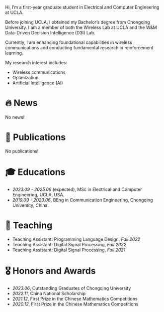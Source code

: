 
Hi, I’m a first-year graduate student in Electrical and Computer Engineering at UCLA. 

Before joining UCLA, I obtained my Bachelor’s degree from Chongqing University. I am a member of both the Wireless Lab at UCLA and the W&M Data-Driven Decision Intelligence (D3I) Lab. 

Currently, I am enhancing foundational capabilities in wireless communications and conducting fundamental research in reinforcement learning.

My research interest includes:
- Wireless communications
- Optimization
- Artificial Intelligence (AI)

# 🔥 News
No news!

# 📝 Publications

No publications!

# 🎓 Educations
- *2023.09 - 2025.06* (expected), MSc in Electrical and Computer Engineering, UCLA, USA.
- *2019.09 - 2023.06*, BEng in Communication Engineering, Chongqing University, China.

# 📖 Teaching 
- Teaching Assistant: Programming Language Design, *Fall 2022*
- Teaching Assistant: Digital Signal Processing, *Fall 2022*
- Teaching Assistant: Digital Signal Processing, *Fall 2021*

# 🎖 Honors and Awards
- *2023.06*, Outstanding Graduates of Chongqing University
- *2022.11*, China National Scholarship
- *2021.12*, First Prize in the Chinese Mathematics Competitions
- *2020.12*, First Prize in the Chinese Mathematics Competitions

